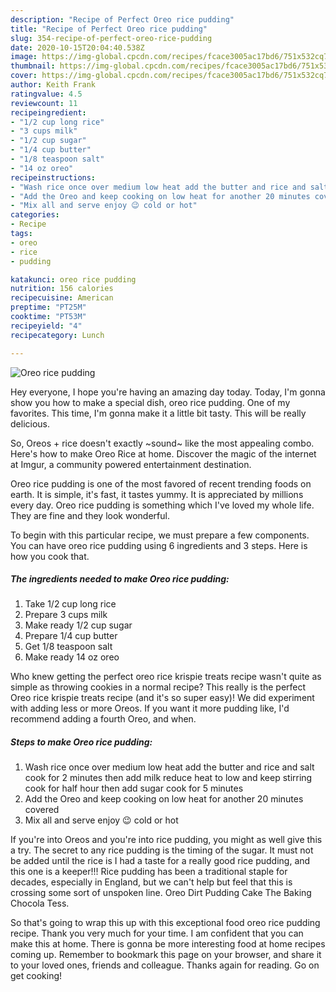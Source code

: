 ```yaml
---
description: "Recipe of Perfect Oreo rice pudding"
title: "Recipe of Perfect Oreo rice pudding"
slug: 354-recipe-of-perfect-oreo-rice-pudding
date: 2020-10-15T20:04:40.538Z
image: https://img-global.cpcdn.com/recipes/fcace3005ac17bd6/751x532cq70/oreo-rice-pudding-recipe-main-photo.jpg
thumbnail: https://img-global.cpcdn.com/recipes/fcace3005ac17bd6/751x532cq70/oreo-rice-pudding-recipe-main-photo.jpg
cover: https://img-global.cpcdn.com/recipes/fcace3005ac17bd6/751x532cq70/oreo-rice-pudding-recipe-main-photo.jpg
author: Keith Frank
ratingvalue: 4.5
reviewcount: 11
recipeingredient:
- "1/2 cup long rice"
- "3 cups milk"
- "1/2 cup sugar"
- "1/4 cup butter"
- "1/8 teaspoon salt"
- "14 oz oreo"
recipeinstructions:
- "Wash rice once over medium low heat add the butter and rice and salt cook for 2 minutes then add milk reduce heat to low and keep stirring cook for half hour then add sugar cook for 5 minutes"
- "Add the Oreo and keep cooking on low heat for another 20 minutes covered"
- "Mix all and serve enjoy 😉 cold or hot"
categories:
- Recipe
tags:
- oreo
- rice
- pudding

katakunci: oreo rice pudding 
nutrition: 156 calories
recipecuisine: American
preptime: "PT25M"
cooktime: "PT53M"
recipeyield: "4"
recipecategory: Lunch

---
```



![Oreo rice pudding](https://img-global.cpcdn.com/recipes/fcace3005ac17bd6/751x532cq70/oreo-rice-pudding-recipe-main-photo.jpg)

Hey everyone, I hope you're having an amazing day today. Today, I'm gonna show you how to make a special dish, oreo rice pudding. One of my favorites. This time, I'm gonna make it a little bit tasty. This will be really delicious.

So, Oreos + rice doesn&#39;t exactly ~sound~ like the most appealing combo. Here&#39;s how to make Oreo Rice at home. Discover the magic of the internet at Imgur, a community powered entertainment destination.

Oreo rice pudding is one of the most favored of recent trending foods on earth. It is simple, it's fast, it tastes yummy. It is appreciated by millions every day. Oreo rice pudding is something which I've loved my whole life. They are fine and they look wonderful.


To begin with this particular recipe, we must prepare a few components. You can have oreo rice pudding using 6 ingredients and 3 steps. Here is how you cook that.

<!--inarticleads1-->

##### The ingredients needed to make Oreo rice pudding:

1. Take 1/2 cup long rice
1. Prepare 3 cups milk
1. Make ready 1/2 cup sugar
1. Prepare 1/4 cup butter
1. Get 1/8 teaspoon salt
1. Make ready 14 oz oreo


Who knew getting the perfect oreo rice krispie treats recipe wasn&#39;t quite as simple as throwing cookies in a normal recipe? This really is the perfect Oreo rice krispie treats recipe (and it&#39;s so super easy)! We did experiment with adding less or more Oreos. If you want it more pudding like, I&#39;d recommend adding a fourth Oreo, and when. 

<!--inarticleads2-->

##### Steps to make Oreo rice pudding:

1. Wash rice once over medium low heat add the butter and rice and salt cook for 2 minutes then add milk reduce heat to low and keep stirring cook for half hour then add sugar cook for 5 minutes
1. Add the Oreo and keep cooking on low heat for another 20 minutes covered
1. Mix all and serve enjoy 😉 cold or hot


If you&#39;re into Oreos and you&#39;re into rice pudding, you might as well give this a try. The secret to any rice pudding is the timing of the sugar. It must not be added until the rice is I had a taste for a really good rice pudding, and this one is a keeper!!! Rice pudding has been a traditional staple for decades, especially in England, but we can&#39;t help but feel that this is crossing some sort of unspoken line. Oreo Dirt Pudding Cake The Baking Chocola Tess. 

So that's going to wrap this up with this exceptional food oreo rice pudding recipe. Thank you very much for your time. I am confident that you can make this at home. There is gonna be more interesting food at home recipes coming up. Remember to bookmark this page on your browser, and share it to your loved ones, friends and colleague. Thanks again for reading. Go on get cooking!

